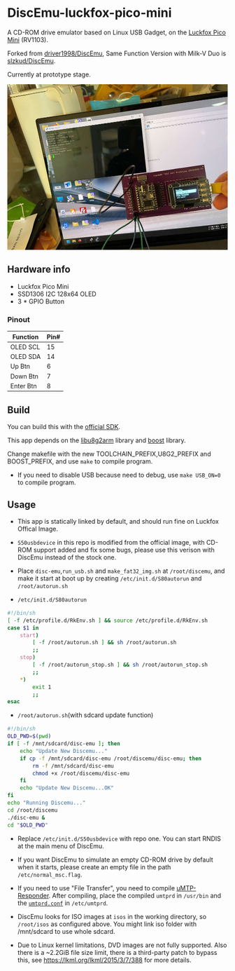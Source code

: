 # DiscEmu-luckfox-pico-mini


A CD-ROM drive emulator based on Linux USB Gadget, on the [Luckfox Pico Mini](https://www.luckfox.com/Luckfox-Pico-Mini-A) (RV1103).

Forked from [driver1998/DiscEmu](https://github.com/driver1998/DiscEmu), Same Function Version with Milk-V Duo is [slzkud/DiscEmu](https://github.com/slzKud/DiscEmu).

Currently at prototype stage.

![prototype](img/prototype_luckfox.jpg)

## Hardware info

- Luckfox Pico Mini
- SSD1306 I2C 128x64 OLED
- 3 * GPIO Button
### Pinout

|Function | Pin# |
|---------|------|
|OLED SCL | 15   |
|OLED SDA | 14   |
|Up Btn   | 6    |
|Down Btn | 7    |
|Enter Btn| 8    |


## Build

You can build this with the [official SDK](https://github.com/LuckfoxTECH/luckfox-pico).

This app depends on the [libu8g2arm](libu8g2arm) library and [boost](https://sourceforge.net/projects/boost/files/boost/1.88.0/) library. 

Change makefile with the new TOOLCHAIN_PREFIX,U8G2_PREFIX and BOOST_PREFIX, and use ``make`` to compile program.

- If you need to disable USB because need to debug, use ``make USB_ON=0`` to compile program. 

## Usage

- This app is statically linked by default, and should run fine on Luckfox Offical Image. 

- `S50usbdevice` in this repo is modified from the official image, with CD-ROM support added and fix some bugs, please use this verison with DiscEmu instead of the stock one.

- Place `disc-emu`,`run_usb.sh` and `make_fat32_img.sh` at `/root/discemu`, and make it start at boot up by creating `/etc/init.d/S80autorun` and `/root/autorun.sh`

- `/etc/init.d/S80autorun`

```bash
#!/bin/sh
[ -f /etc/profile.d/RkEnv.sh ] && source /etc/profile.d/RkEnv.sh
case $1 in
	start)
		[ -f /root/autorun.sh ] && sh /root/autorun.sh
		;;
	stop)
		[ -f /root/autorun_stop.sh ] && sh /root/autorun_stop.sh
		;;
	*)
		exit 1
		;;
esac
```
- `/root/autorun.sh`(with sdcard update function)

```bash
#!/bin/sh
OLD_PWD=$(pwd)
if [ -f /mnt/sdcard/disc-emu ]; then
    echo "Update New Discemu..."
    if cp -f /mnt/sdcard/disc-emu /root/discemu/disc-emu; then
        rm -f /mnt/sdcard/disc-emu
        chmod +x /root/discemu/disc-emu
    fi
    echo "Update New Discemu...OK"
fi
echo "Running Discemu..."
cd /root/discemu
./disc-emu &
cd "$OLD_PWD"   
```

- Replace `/etc/init.d/S50usbdevice` with repo one. You can start RNDIS at the main menu of DiscEmu.

- If you want DiscEmu to simulate an empty CD-ROM drive by default when it starts, please create an empty file in the path `/etc/normal_msc.flag`.

- If you need to use "File Transfer", you need to compile [uMTP-Responder](https://github.com/viveris/uMTP-Responder). After compiling, place the compiled `umtprd` in `/usr/bin` and the [`umtprd.conf`](umtprd/umtprd.conf) in `/etc/umtprd`.

- DiscEmu looks for ISO images at `isos` in the working directory, so `/root/isos` as configured above. You might link iso folder with /mnt/sdcard to use whole sdcard.

- Due to Linux kernel limitations, DVD images are not fully supported. Also there is a ~2.2GiB file size limit, there is a third-party patch to bypass this, see https://lkml.org/lkml/2015/3/7/388 for more details.

